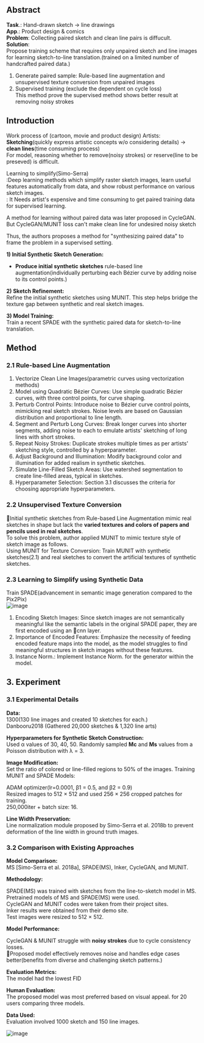 
## Abstract
**Task**.: Hand-drawn sketch -> line drawings  
**App**.: Product design & comics  
**Problem**: Collecting paired sketch and clean line pairs is diffucult.  
**Solution**:  
Propose training scheme that requires only unpaired sketch and line images for learning sketch-to-line translation.(trained on a limited number of handcrafted paired data.)  
1. Generate paired sample: Rule-based line augmentation and unsupervised texture conversion from unpaired images  
2. Supervised training (exclude the dependent on cycle loss)  
This method prove the supervised method shows better result at removing noisy strokes  

## Introduction
Work process of (cartoon, movie and product design) Artists:  
**Sketching**(quickly express artistic concepts w/o considering details) -> **clean lines**(time consuming process)  
For model, reasoning whether to remove(noisy strokes) or reserve(line to be preseved) is difficult.  


Learning to simplify(Simo-Serra)  
:Deep learning methods which simplify raster sketch images, learn useful features automatically from data, and show robust performance on various sketch images.  
: It Needs artist's expensive and time consuming to get paired training data for supervised learning.

A method for learning without paired data was later proposed in CycleGAN.  
But CycleGAN/MUNIT loss can't make clean line for undesired noisy sketch  

Thus, the authors proposes a method for "synthesizing paired data" to frame the problem in a supervised setting.

**1) Initial Synthetic Sketch Generation:**  
- **Produce initial synthetic sketches** rule-based line augmentation(individually perturbing each Bézier curve by adding noise to its control points.)  

**2) Sketch Refinement:**   
Refine the initial synthetic sketches using MUNIT. This step helps bridge the texture gap between synthetic and real sketch images.  

**3) Model Training:**  
Train a recent SPADE with the synthetic paired data for sketch-to-line translation.  

## Method

### 2.1 Rule-based Line Augmentation

1) Vectorize Clean Line Images(parametric curves using vectorization methods)  
2) Model using Quadratic Bézier Curves: Use simple quadratic Bézier curves, with three control points, for curve shaping.  
3) Perturb Control Points: Introduce noise to Bézier curve control points, mimicking real sketch strokes. Noise levels are based on Gaussian distribution and proportional to line length.  
4) Segment and Perturb Long Curves: Break longer curves into shorter segments, adding noise to each to emulate artists' sketching of long lines with short strokes.  
5) Repeat Noisy Strokes: Duplicate strokes multiple times as per artists' sketching style, controlled by a hyperparameter.
6) Adjust Background and Illumination: Modify background color and illumination for added realism in synthetic sketches.
7) Simulate Line-Filled Sketch Areas: Use watershed segmentation to create line-filled areas, typical in sketches.  
8) Hyperparameter Selection: Section 3.1 discusses the criteria for choosing appropriate hyperparameters.

### 2.2 Unsupervised Texture Conversion 
Initial synthetic sketches from Rule-based Line Augmentation mimic real sketches in shape but lack the **varied textures and colors of papers and pencils used in real sketches**.  
To solve this problem, author applied MUNIT to mimic texture style of sketch image as follows.  
Using MUNIT for Texture Conversion: Train MUNIT with synthetic sketches(2.1) and real sketches to convert the artificial textures of synthetic sketches.  

### 2.3 Learning to Simplify using Synthetic Data
Train SPADE(advancement in semantic image generation compared to the Pix2Pix)  
![image](https://github.com/kyugorithm/TIL/assets/40943064/d834d5b3-f102-49ac-b74b-096673792523)  

1) Encoding Sketch Images: Since sketch images are not semantically meaningful like the semantic labels in the original SPADE paper, they are first encoded using an cnn layer.  
2) Importance of Encoded Features: Emphasize the necessity of feeding encoded feature maps into the model, as the model struggles to find meaningful structures in sketch images without these features.  
3) Instance Norm.: Implement Instance Norm. for the generator within the model.  


## 3. Experiment

### 3.1 Experimental Details

**Data:**  
1300(130 line images and created 10 sketches for each.)  
Danbooru2018 (Gathered 20,000 sketches & 1,320 line arts)

**Hyperparameters for Synthetic Sketch Construction:**  
Used α values of 30, 40, 50.
Randomly sampled **Mc** and **Ms** values from a Poisson distribution with λ = 3.  

**Image Modification:**  
Set the ratio of colored or line-filled regions to 50% of the images.
Training MUNIT and SPADE Models:

ADAM optimizer(lr=0.0001, β1 = 0.5, and β2 = 0.9)  
Resized images to 512 × 512 and used 256 × 256 cropped patches for training.  
250,000iter + batch size: 16.  

**Line Width Preservation:**  
Line normalization module proposed by Simo-Serra et al. 2018b to prevent deformation of the line width in ground truth images.

### 3.2 Comparison with Existing Approaches

**Model Comparison:**  
MS [Simo-Serra et al. 2018a], SPADE(MS), Inker, CycleGAN, and MUNIT.  

**Methodology:**  

SPADE(MS) was trained with sketches from the line-to-sketch model in MS.
Pretrained models of MS and SPADE(MS) were used.  
CycleGAN and MUNIT codes were taken from their project sites.  
Inker results were obtained from their demo site.  
Test images were resized to 512 × 512.  

**Model Performance:**  

CycleGAN & MUNIT struggle with **noisy strokes** due to cycle consistency losses.  
Proposed model effectively removes noise and handles edge cases better(benefits from diverse and challenging sketch patterns.)  
  
**Evaluation Metrics:**  
The model had the lowest FID   

**Human Evaluation:**  
The proposed model was most preferred based on visual appeal. for 20 users comparing three models.  

**Data Used:**  
Evaluation involved 1000 sketch and 150 line images.  


![image](https://github.com/kyugorithm/TIL/assets/40943064/b5ecff5a-3e7c-4077-acb6-7679024dbd73)













